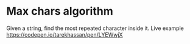 # Max chars algorithm
Given a string, find the most repeated character inside it. 
Live example https://codepen.io/tarekhassan/pen/LYEWwjX